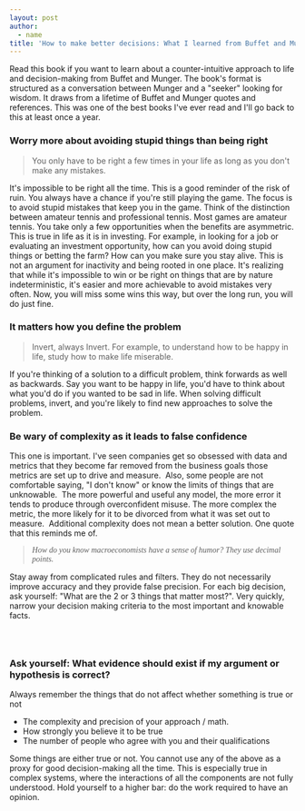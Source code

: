 ```yaml
---
layout: post
author:
  - name
title: 'How to make better decisions: What I learned from Buffet and Munger'
---
```


Read this book if you want to learn about a counter-intuitive approach to life and decision-making from Buffet and Munger. The book's format is structured as a conversation between Munger and a "seeker" looking for wisdom. It draws from a lifetime of Buffet and Munger quotes and references. This was one of the best books I've ever read and I'll go back to this at least once a year.&nbsp;

### Worry more about avoiding stupid things than being right

> You only have to be right a few times in your life as long as you don't make any mistakes.&nbsp;

It's impossible to be right all the time. This is a good reminder of the risk of ruin. You always have a chance if you're still playing the game. The focus is to avoid stupid mistakes that keep you in the game. Think of the distinction between amateur tennis and professional tennis. Most games are amateur tennis. You take only a few opportunities when the benefits are asymmetric. This is true in life as it is in investing. For example, in looking for a job or evaluating an investment opportunity, how can you avoid doing stupid things or betting the farm? How can you make sure you stay alive. This is not an argument for inactivity and being rooted in one place. It's realizing that while it's impossible to win or be right on things that are by nature indeterministic, it's easier and more achievable to avoid mistakes very often. Now, you will miss some wins this way, but over the long run, you will do just fine.&nbsp;

### It matters how you define the problem

> Invert, always Invert. For example, to understand how to be happy in life, study how to make life miserable.

If you're thinking of a solution to a difficult problem, think forwards as well as backwards. Say you want to be happy in life, you'd have to think about what you'd do if you wanted to be sad in life. When solving difficult problems, invert, and you're likely to find new approaches to solve the problem.

### Be wary of complexity as it leads to false confidence

This one is important. I've seen companies get so obsessed with data and metrics that they become far removed from the business goals those metrics are set up to drive and measure.&nbsp; Also, some people are not comfortable saying, "I don't know" or know the limits of things that are unknowable.&nbsp; The more powerful and useful any model, the more error it tends to produce through overconfident misuse. The more complex the metric, the more likely for it to be divorced from what it was set out to measure.&nbsp; Additional complexity does not mean a better solution. One quote that this reminds me of.&nbsp;

> <font face="Georgia, Times, Times New Roman, serif"><i>How do you know macroeconomists have a sense of humor? They use decimal points.</i></font>

Stay away from complicated rules and filters. They do not necessarily improve accuracy and they provide false precision. For each big decision, ask yourself: "What are the 2 or 3 things that matter most?". Very quickly, narrow your decision making criteria to the most important and knowable facts.&nbsp;

### &nbsp;

### Ask yourself: What evidence should exist if my argument or hypothesis is correct?

Always remember the things that do not affect whether something is true or not

* The complexity and precision of your approach / math.&nbsp;
* How strongly you believe it to be true
* The number of people who agree with you and their qualifications

Some things are either true or not. You cannot use any of the above as a proxy for good decision-making all the time. This is especially true in complex systems, where the interactions of all the components are not fully understood. Hold yourself to a higher bar: do the work required to have an opinion.&nbsp;

&nbsp;

&nbsp;